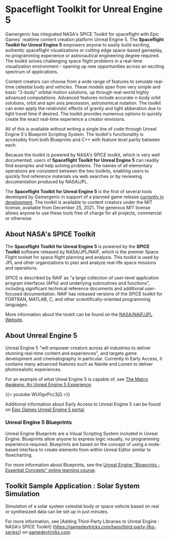 # Spaceflight Toolkit for Unreal Engine 5

Gamergenic has integrated NASA's SPICE Toolkit for spaceflight with Epic Games' realtime content creation platform Unreal Engine 5.  The **Spaceflight Toolkit for Unreal Engine 5** empowers anyone to easily build exciting, authentic spaceflight visualizations or cutting edge space-based gameplay, no programming experience or astronautical engineering degree required.  The toolkit solves challenging space flight problems in a real-time visualization environment - opening up new opportunities across an exciting spectrum of applications.

Content creators can choose from a wide range of features to simulate real-time celestial body and vehicles.  These models span from very simple and basic "2-body" orbital motion solutions, up through real-world highly advanced computations.  Advanced features include accurate n-body orbit solutions, orbit and spin axis precession, astronomical nutation.  The toolkit can even apply the relativistic effects of gravity and light abberation due to light travel time if desired.  The toolkit provides numerous options to quickly create the exact real-time experience a creator envisions.

All of this is available without writing a single line of code through Unreal Engine 5's Blueprint Scripting System.  The toolkit's functionality is accessibly from both Blueprints and C++ with feature level parity between each.

Because the toolkit is powered by NASA's SPICE toolkit, which is very well documented, users of **Spaceflight Toolkit for Unreal Engine 5** can readily find examples and help solving problems.  The names of all elementary operations are consistent between the two toolkits, enabling users to quickly find reference materials via web searches or by reviewing documentation produced by NASA/JPL.

The **Spaceflight Toolkit for Unreal Engine 5** is the first of several tools developed by Gamergenic in support of a planned game release [currently in development](/project/unannounced-1).  The toolkit is available to content creators under the MIT license, available from December 25, 2021.  The generous MIT license allows anyone to use these tools free of charge for all projects, commercial or otherwise.

## About NASA's SPICE Toolkit

The **Spaceflight Toolkit for Unreal Engine 5** is powered by the **SPICE Toolkit** software released by NASA/JPL/NAIF, which is the premier Space Flight toolset for space flight planning and analysis.  This toolkit is used by JPL and other organizations to plan and analyze real-life space missions and operations.

SPICE is described by NAIF as "a large collection of user-level application program interfaces (APIs) and underlying subroutines and functions", including significant technical reference documents and additional user-focused documentation.  NAIF has released versions of the SPICE toolkit for FORTRAN, MATLAB, C, and other scientifically-oriented programming languages.

More information about the tookit can be found on the [NASA/NAIF/JPL Website](https://naif.jpl.nasa.gov/naif/toolkit.html).

## About Unreal Engine 5

Unreal Engine 5 "will empower creators across all industries to deliver stunning real-time content and experiences", and targets game development and cinematography in particular.  Currently in Early Access, it contains many advanced features such as Nanite and Lumen to deliver photorealistic experiences.

For an example of what Uneal Engine 5 is capable of, see [The Matrix Awakens: An Unreal Engine 5 Experience](https://www.unrealengine.com/en-US/wakeup).

{{< youtube WU0gvPcc3jQ  >}}

Additional information about Early Access to Unreal Engine 5 can be found on [Epic Games Unreal Engine 5 portal](https://www.unrealengine.com/en-US/unreal-engine-5).

### Unreal Engine 5 Blueprints

Unreal Engine Blueprints are a Visual Scripting System included in Unreal Engine.  Blueprints allow anyone to express logic visually, no programming experience required.  Blueprints are based on the concept of using a node-based interface to create  elements from within Unreal Editor similar to flowcharting.

For more information about Blueprints, see the [Unreal Engine "Blueprints - Essential Concepts" online learning course](https://www.unrealengine.com/en-US/onlinelearning-courses/blueprints---essential-concepts).

## Toolkit Sample Application : Solar System Simulation

Simulation of a solar system celestial body or space vehicle based on real or synthesized data can be set up in just minutes.

For more information, see [Adding Third-Party Libraries to Unreal Engine : NASA's SPICE Toolkit] (https://gamedevtricks.com/tags/third-party-libs-series/) on [gamedevtricks.com](https://gamedevtricks.com/).


